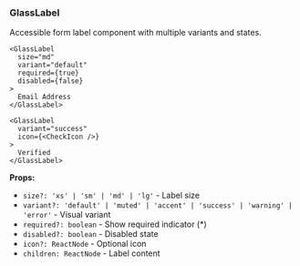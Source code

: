 ### GlassLabel

Accessible form label component with multiple variants and states.

```tsx
<GlassLabel
  size="md"
  variant="default"
  required={true}
  disabled={false}
>
  Email Address
</GlassLabel>

<GlassLabel
  variant="success"
  icon={<CheckIcon />}
>
  Verified
</GlassLabel>
```

**Props:**
- `size?: 'xs' | 'sm' | 'md' | 'lg'` - Label size
- `variant?: 'default' | 'muted' | 'accent' | 'success' | 'warning' | 'error'` - Visual variant
- `required?: boolean` - Show required indicator (*)
- `disabled?: boolean` - Disabled state
- `icon?: ReactNode` - Optional icon
- `children: ReactNode` - Label content
